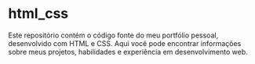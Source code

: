 # html_css
Este repositório contém o código fonte do meu portfólio pessoal, desenvolvido com HTML e CSS. Aqui você pode encontrar informações sobre meus projetos, habilidades e experiência em desenvolvimento web.
